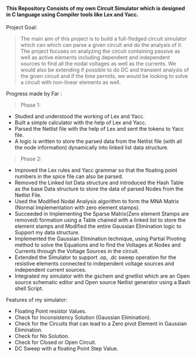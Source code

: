 
#### This Repository Consists of my own Circuit Simulator which is designed in C language using Compiler tools like Lex and Yacc.

Project Goal:
> The main aim of this project is to build a full-fledged circuit simulator which can which can parse a given
circuit and do the analysis of it. The project focuses on analyzing the circuit containing passive as well
as active elements including dependent and independent sources to find all the nodal voltages as well as
the currents. We would also be extending if possible to do DC and transient analysis of the given circuit
and if the time permits, we would be looking to solve a circuit with non-linear elements as well.

Progress made by Far :

> Phase 1: 
- Studied and understood the working of Lex and Yacc.
- Built a simple calculator with the help of Lex and Yacc.
- Parsed the Netlist file with the help of Lex and sent the tokens to Yacc file.
- A logic is written to store the parsed data from the Netlist file (with all the node information)
dynamically into linked list data structure.

> Phase 2:
- Improved the Lex rules and Yacc grammar so that the floating point numbers in the spice file can
also be parsed.
- Removed the Linked list Data structure and introduced the Hash Table as the base Data structure
to store the data of parsed Nodes from the Netlist File.
- Used the Modified Nodal Analysis algorithm to form the MNA Matrix (Normal Implementation
with zero element stamps).
- Succeeded in Implementing the Sparse Matrix(Zero element Stamps are removed) formation
using a Table chained with a linked list to store the element stamps and Modified the entire
Gaussian Elimination logic to Support my data structure.
- Implemented the Gaussian Elimination technique, using Partial Pivoting method to solve the
Equations and to find the Voltages at Nodes and Currents through the Voltage Sources in the
circuit.
- Extended the Simulator to support .op, .dc sweep operation for the resistive elements connected
to independent voltage sources and independent current sources.
- Integrated my simulator with the gschem and gnetlist which are an Open source schematic editor
and Open source Netlist generator using a Bash shell Script.

Features of my simulator:
- Floating Point resistor Values.
- Check for Inconsistency Solution (Gaussian Elimination).
- Check for the Circuits that can lead to a Zero pivot Element in Gaussian Elimination.
- Check for No Solution.
- Check for Closed or Open Circuit.
- DC Sweep with a floating Point Step Value.
